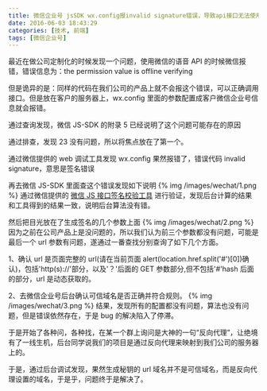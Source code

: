 ```yaml
---
title: 微信企业号 jsSDK wx.config报invalid signature错误，导致api接口无法使用
date: 2016-06-03 18:43:29
categories: [技术, 前端]
tags: [微信企业号]
---
```


最近在做公司定制化的时候发现一个问题，使用微信的语音 API 的时候微信报错，错误信息为：the permission value is offline verifying

<!-- more -->

但是诡异的是：同样的代码在我们公司的产品上就不会报这个错误，可以正确调用接口。但是放在客户的服务器上，wx.config 里面的参数配置成客户微信企业号信息就会报错。

通过查询发现，微信 JS-SDK 的附录 5 已经说明了这个问题可能存在的原因

通过排查，发现 23 没有问题，所以将焦点放在了第一个。

通过微信提供的 web 调试工具发现 wx.config 果然报错了，错误代码 invalid signature，意思是签名错误

再去微信 JS-SDK 里面查这个错误发现如下说明
{% img /images/wechat/1.png %}
通过微信提供的 [微信 JS 接口签名校验工具](http://mp.weixin.qq.com/debug/cgi-bin/sandbox?t=jsapisign) 进行验证，发现后台计算的结果和工具得到的结果一致，说明后台算法没有错。

然后把目光放在了生成签名的几个参数上面
{% img /images/wechat/2.png %}
因为之前在公司产品上是没问题的，所以我们认为前三个参数都没有问题，可能是最后一个 url 参数有问题，遂通过一番查找分别查询了如下几个方面。

1、确认 url 是页面完整的 url(请在当前页面 alert(location.href.split('#')[0])确认)，包括'http(s)://'部分，以及'？'后面的 GET 参数部分,但不包括'#'hash 后面的部分，url 是动态获取的。

2、去微信企业号后台确认可信域名是否正确并符合规则。
{% img /images/wechat/3.png %}
结果，发现所有的配置都没有问题，算法也没有问题，但是错误依然存在，于是 bug 的解决陷入了停滞。

于是开始了各种问，各种找，在某一个群上询问是大神的一句“反向代理”，让绝境有了一线生机，后台同学说我们的项目是通过反向代理来映射到我们公司的服务器上的。

于是，通过后台调试发现，果然生成秘钥的 url 域名并不是可信域名，而是反向代理设置的域名，于是乎，问题终于是解决了。
